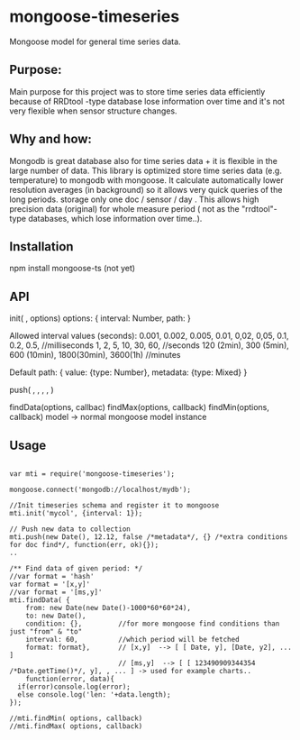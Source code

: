 mongoose-timeseries
===================

Mongoose model for general time series data.

Purpose:
--------
Main purpose for this project was to store time series data efficiently because of RRDtool -type database lose information over time 
and it's not very flexible when sensor structure changes.

Why and how:
------------
Mongodb is great database also for time series data + it is flexible in the large number of data. This library is optimized store 
time series data (e.g. temperature) to mongodb with mongoose. It calculate automatically lower resolution averages (in background) 
so it allows very quick queries of the long periods. storage only one doc / sensor / day . This allows high precision data (original) 
for whole measure period ( not as the "rrdtool"-type databases, which lose information over time..).

Installation
------------

npm install mongoose-ts (not yet)


API
---
init( <collection>, options)
   options: {
    interval: Number,
    path: <Mongoose paths for each steps>
   }


  Allowed interval values (seconds): 
  0.001, 0.002, 0.005, 0.01, 0,02, 0,05, 0.1, 0.2, 0.5,       //milliseconds
  1, 2, 5, 10, 30,  60,                                       //seconds
  120 (2min), 300 (5min), 600 (10min), 1800(30min), 3600(1h)  //minutes
  
  Default path:
  { 
    value: {type: Number}, 
    metadata: {type: Mixed}
  }


push( <Date>, <value>, <metadata>, <extraCondition>, <callback> )

findData(options, callbac)
findMax(options, callback)
findMin(options, callback)
model   -> normal mongoose model instance

Usage
------------

```

var mti = require('mongoose-timeseries');

mongoose.connect('mongodb://localhost/mydb');

//Init timeseries schema and register it to mongoose
mti.init('mycol', {interval: 1});

// Push new data to collection
mti.push(new Date(), 12.12, false /*metadata*/, {} /*extra conditions for doc find*/, function(err, ok){});
..

/** Find data of given period: */
//var format = 'hash'
var format = '[x,y]'
//var format = '[ms,y]'
mti.findData( {
    from: new Date(new Date()-1000*60*60*24), 
    to: new Date(), 
    condition: {},         //for more mongoose find conditions than just "from" & "to"
    interval: 60,          //which period will be fetched
    format: format},       // [x,y]  --> [ [ Date, y], [Date, y2], ... ]
                           // [ms,y]  --> [ [ 123490909344354 /*Date.getTime()*/, y], , ... ] -> used for example charts..
    function(error, data){
  if(error)console.log(error);
  else console.log('len: '+data.length);
});

//mti.findMin( options, callback)
//mti.findMax( options, callback)

```

